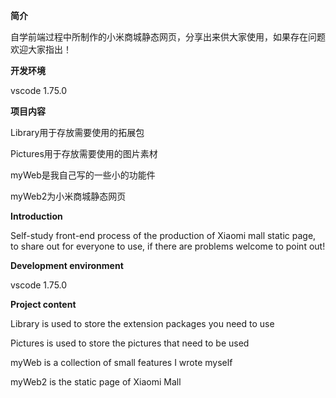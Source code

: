 **简介**

自学前端过程中所制作的小米商城静态网页，分享出来供大家使用，如果存在问题欢迎大家指出！

**开发环境**

vscode 1.75.0

**项目内容**

Library用于存放需要使用的拓展包

Pictures用于存放需要使用的图片素材

myWeb是我自己写的一些小的功能件

myWeb2为小米商城静态网页



**Introduction**



Self-study front-end process of the production of Xiaomi mall static page, to share out for everyone to use, if there are problems welcome to point out!



**Development environment**



vscode 1.75.0



**Project content**



Library is used to store the extension packages you need to use



Pictures is used to store the pictures that need to be used



myWeb is a collection of small features I wrote myself



myWeb2 is the static page of Xiaomi Mall